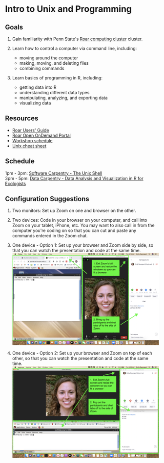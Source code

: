 # Intro to Unix and Programming

## Goals
1. Gain familiarity with Penn State's [Roar computing cluster](https://www.icds.psu.edu/computing-services/roar-user-guide/) cluster.  

2. Learn how to control a computer via command line, including:
	- moving around the computer 
	- making, moving, and deleting files
	- combining commands 
3. Learn basics of programming in R, including:
	- getting data into R
	- understanding different data types
	- manipulating, analyzing, and exporting data
	- visualizing data


## Resources
- [Roar Users' Guide](https://www.icds.psu.edu/computing-services/roar-user-guide/)
- [Roar Open OnDemand Portal](https://portal.aci.ics.psu.edu)
- [Workshop schedule](https://docs.google.com/document/d/1qtprs0Qv-3_zlxScq9uska6E_xs8IBbO-GNWt4G2YsQ/edit?usp=sharing)
- [Unix cheat sheet](https://sites.tufts.edu/cbi/files/2013/01/linux_cheat_sheet.pdf)

## Schedule
 1pm - 3pm: [Software Carpentry - The Unix Shell](https://swcarpentry.github.io/shell-novice/)  
 3pm - 5pm: [Data Carpentry - Data Analysis and Visualization in R for Ecologists](https://datacarpentry.org/R-ecology-lesson/index.html) 
 
## Configuration Suggestions
1. Two monitors: Set up Zoom on one and browser on the other.

2. Two devices: Code in your browser on your computer, and call into Zoom on your tablet, iPhone, etc. You may want to also call in from the computer you're coding on so that you can cut and paste any commands entered in the Zoom chat. 
3. One device - Option 1: Set up your browser and Zoom side by side, so that you can watch the presentation and code at the same time.
![option1](../images/config_option_1.png)
4. One device - Option 2: Set up your browser and Zoom on top of each other, so that you can watch the presentation and code at the same time. 
![option2](../images/config_option_2.png)
 
